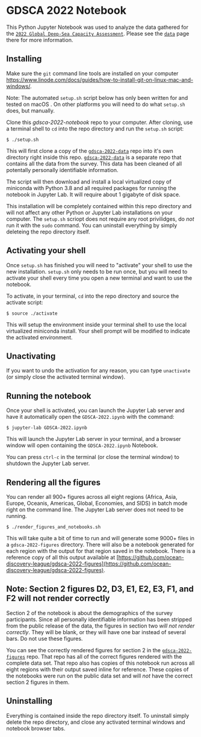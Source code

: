 # GDSCA 2022 Notebook

This Python Jupyter Notebook was used to analyze the data gathered for the [`2022 Global Deep-Sea Capacity Assessment`](https://deepseacapacity.oceandiscoveryleague.org/). Please see the [`data`](https://deepseacapacity.oceandiscoveryleague.org/data) page there for more information.

## Installing

Make sure the `git` command line tools are installed on your computer https://www.linode.com/docs/guides/how-to-install-git-on-linux-mac-and-windows/.

Note: The automated `setup.sh` script below has only been written for and tested on macOS . On other platforms you will need to do what `setup.sh` does, but manually.

Clone this *gdsca-2022-notebook* repo to your computer. After cloning, use a terminal shell to `cd` into the repo directory and run the `setup.sh` script:
```
$ ./setup.sh
```

This will first clone a copy of the [`gdsca-2022-data`](https://github.com/ocean-discovery-league/gdsca-2022-data) repo into it's own directory right inside this repo. [`gdsca-2022-data`](https://github.com/ocean-discovery-league/gdsca-2022-data) is a separate repo that contains all the data from the survey. This data has been cleaned of all potentally personally identifiable information.

The script will then download and install a local virtualized copy of miniconda with Python 3.8 and all required packages for running the notebook in Jupyter Lab. It will require about 1 gigabyte of disk space.

This installation will be completely contained within this repo directory and will not affect any other Python or Jupyter Lab installations on your computer. The `setup.sh` scriopt does not require any root privilidges, do *not* run it with the `sudo` command. You can uninstall everything by simply deleteing the repo directory itself.

## Activating your shell

Once `setup.sh` has finished you will need to "activate" your shell to use the new installation. `setup.sh` only needs to be run once, but you will need to activate your shell every time you open a new terminal and want to use the notebook.

To activate, in your terminal, `cd` into the repo directory and source the activate script:
```
$ source ./activate
```
This will setup the environment inside your terminal shell to use the local virtualized miniconda install. Your shell prompt will be modified to indicate the activated environment.

## Unactivating

If you want to undo the activation for any reason, you can type `unactivate` (or simply close the activated terminal window).

## Running the notebook

Once your shell is activated, you can launch the Jupyter Lab server and have it automatically open the `GDSCA-2022.ipynb` with the command:
```
$ jupyter-lab GDSCA-2022.ipynb
```

This will launch the Jupyter Lab server in your terminal, and a browser window will open containing the `GDSCA-2022.ipynb` Notebook.

You can press `ctrl-c` in the terminal (or close the terminal window) to shutdown the Jupyter Lab server.

## Rendering all the figures

You can render all 900+ figures across all eight regions (Africa, Asia, Europe, Oceanis, Americas, Global, Economies, and SIDS) in batch mode right on the command line. The Jupyter Lab server does not need to be running.
```
$ ./render_figures_and_notebooks.sh
```
This will take quite a bit of time to run and will generate some 9000+ files in a `gdsca-2022-figures` directory. There will also be a notebook generated for each region with the output for that region saved in the notebook. There is a reference copy of all this output available at [https://github.com/ocean-discovery-league/gdsca-2022-figures](https://github.com/ocean-discovery-league/gdsca-2022-figures).

## Note: Section 2 figures D2, D3, E1, E2, E3, F1, and F2 will not render correctly

Section 2 of the notebook is about the demographics of the survey participants. Since all personally identifiable information has been stripped from the public release of the data, the figures in section two *will not render correctly*. They will be blank, or they will have one bar instead of several bars. Do not use these figures.

You can see the correctly rendered figures for section 2 in the [`gdsca-2022-figures`](https://github.com/ocean-discovery-league/gdsca-2022-figures) repo. That repo has all of the correct figures rendered with the complete data set. That repo also has copies of this notebook run across all eight regions with their output saved inline for reference. These copies of the notebooks were run on the public data set and will *not* have the correct section 2 figures in them.

## Uninstalling

Everything is contained inside the repo directory itself. To uninstall simply delete the repo directory, and close any activated terminal windows and notebook browser tabs.
